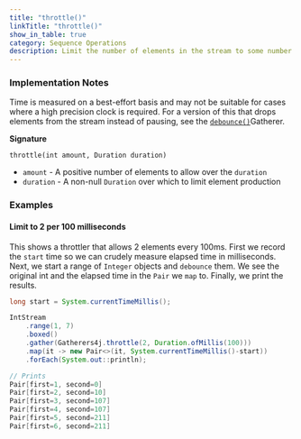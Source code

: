 ```yaml
---
title: "throttle()"
linkTitle: "throttle()"
show_in_table: true
category: Sequence Operations
description: Limit the number of elements in the stream to some number per period. When the limit is reached consumption is paused until a new period starts and the count resets.
---
```



### Implementation Notes

Time is measured on a best-effort basis and may not be suitable for cases where a high precision clock is required.
For a version of this that drops elements from the stream instead of pausing, see the [`debounce()`](/gatherers4j/gatherers/filtering-and-selection/debounce/)Gatherer. 

**Signature**

`throttle(int amount, Duration duration)`

* `amount` - A positive number of elements to allow over the `duration`
* `duration` - A non-null `Duration` over which to limit element production

### Examples

#### Limit to 2 per 100 milliseconds

This shows a throttler that allows 2 elements every 100ms. First we record the `start` time so we can crudely measure elapsed time in milliseconds.
Next, we start a range of `Integer` objects and `debounce` them. We see the original int and the elapsed time in the `Pair` we `map` to. Finally,
we print the results.

```java
long start = System.currentTimeMillis();

IntStream
    .range(1, 7)
    .boxed()
    .gather(Gatherers4j.throttle(2, Duration.ofMillis(100)))
    .map(it -> new Pair<>(it, System.currentTimeMillis()-start))
    .forEach(System.out::println);

// Prints
Pair[first=1, second=0]
Pair[first=2, second=10]
Pair[first=3, second=107]
Pair[first=4, second=107]
Pair[first=5, second=211]
Pair[first=6, second=211]
```

